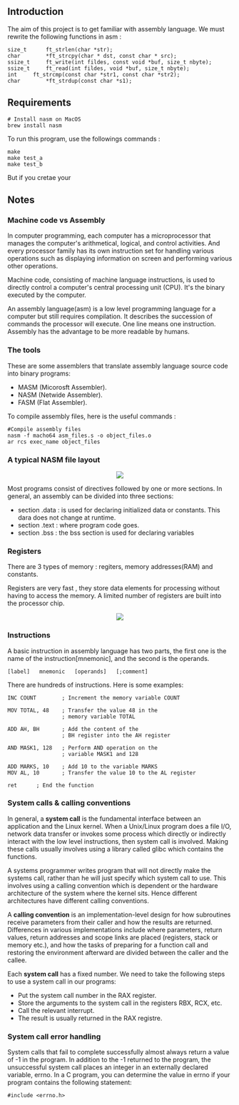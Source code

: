 ## Introduction

The aim of this project is to get familiar with assembly language. We must rewrite the following functions in asm :

```
size_t		ft_strlen(char *str);
char		*ft_strcpy(char * dst, const char * src);
ssize_t		ft_write(int fildes, const void *buf, size_t nbyte);
ssize_t		ft_read(int fildes, void *buf, size_t nbyte);
int		ft_strcmp(const char *str1, const char *str2);
char		*ft_strdup(const char *s1);
```
## Requirements

```
# Install nasm on MacOS 
brew install nasm
```

To run this program, use the followings commands :
```
make
make test_a
make test_b
```
But if you cretae your

## Notes

### Machine code vs Assembly

In computer programming, each computer has a microprocessor that manages the computer's arithmetical, logical, and control activities. And every processor family has its own instruction set for handling various operations such as displaying information on screen and performing various other operations.

Machine code, consisting of machine language instructions, is used to directly control a computer's central processing unit (CPU). It's the binary executed by the computer.

An assembly language(asm) is a low level programming language for a computer but still requires compilation. It describes the succession of commands the processor will execute. One line means one instruction.
Assembly has the advantage to be more readable by humans.

### The tools

These are some assemblers that translate assembly language source code into binary programs:
- MASM (Micorosft Assembler).
- NASM (Netwide Assembler).
- FASM (Flat Assembler).

To compile assembly files, here is the useful commands :

```
#Compile assembly files
nasm -f macho64 asm_files.s -o object_files.o
ar rcs exec_name object_files
```

### A typical NASM file layout

<p align = "center">
<img src ="https://mdimg.wxwenku.com/getimg/356ed03bdc643f9448b3f6485edc229ba422382be5dc35225d189c9043ca660f40f6f899b01c9555ae15ee9292ca4f48.jpg"/>
</p>

Most programs consist of directives followed by one or more sections. In general, an assembly can be divided into three sections: 
   - section .data   : is used for declaring initialized data or constants. This dara does not change at runtime.
   - section .text   : where program code goes.
   - section .bss    : the bss section is used for declaring variables
   
### Registers
There are 3 types of memory : regiters, memory addresses(RAM) and constants.

Registers are very fast , they store data elements for processing without having to access the memory. A limited number of registers are built into the processor chip.

<p align="center">
<img src = "https://blog.oursin.eu/images/asm_registers.png"/>
</p>

### Instructions
A basic instruction in assembly language has two parts, the first one is the name of the instruction[mnemonic], and the second is the operands.

```
[label]   mnemonic   [operands]   [;comment]
```

There are hundreds of instructions. Here is some examples:


```
INC COUNT        ; Increment the memory variable COUNT

MOV TOTAL, 48    ; Transfer the value 48 in the 
                 ; memory variable TOTAL
					  
ADD AH, BH       ; Add the content of the 
                 ; BH register into the AH register
					  
AND MASK1, 128   ; Perform AND operation on the 
                 ; variable MASK1 and 128
					  
ADD MARKS, 10    ; Add 10 to the variable MARKS
MOV AL, 10       ; Transfer the value 10 to the AL register

ret		 ; End the function

```
### System calls & calling conventions

In general, a **system call** is the fundamental interface between an application and the Linux kernel. When a Unix/Linux program does a file I/O, network data transfer or invokes some process which directly or indirectly interact with the low level instructions, then system call is involved. Making these calls usually involves using a library called glibc which contains the functions.

A systems programmer writes program that will not directly make the systems call, rather than he will just specify which system call to use. This involves using a calling convention which is dependent or the hardware architecture of the system where the kernel sits. Hence different architectures have different calling conventions.

A **calling convention** is an implementation-level design for how subroutines receive parameters from their caller and how the results are returned. Differences in various implementations include where parameters, return values, return addresses and scope links are placed (registers, stack or memory etc.), and how the tasks of preparing for a function call and restoring the environment afterward are divided between the caller and the callee.

Each **system call** has a fixed number. We need to take the following steps to use a system call in our programs:
- Put the system call number in the RAX register.
- Store the arguments to the system call in the registers RBX, RCX, etc.
- Call the relevant interrupt.
- The result is usually returned in the RAX registre.

### System call error handling

System calls that fail to complete successfully almost always return a value of -1 in the program. In addition to the -1 returned to the program, the unsuccessful system call places an integer in an externally declared variable, errno. In a C program, you can determine the value in errno if your program contains the following statement:
```
#include <errno.h>
```
